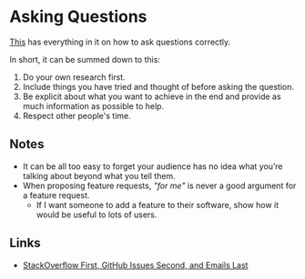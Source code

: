 # Asking Questions
[This](http://www.catb.org/esr/faqs/smart-questions.html) has everything in it on how to ask questions correctly.

In short, it can be summed down to this:
1. Do your own research first.
2. Include things you have tried and thought of before asking the question.
3. Be explicit about what you want to achieve in the end and provide as much information as possible to help.
4. Respect other people's time.

## Notes
- It can be all too easy to forget your audience has no idea what you’re talking about beyond what you tell them.
- When proposing feature requests, _"for me"_ is never a good argument for a feature request.
	- If I want someone to add a feature to their software, show how it would be useful to lots of users.

## Links
- [StackOverflow First, GitHub Issues Second, and Emails Last](https://yihui.name/en/2017/08/so-gh-email/)